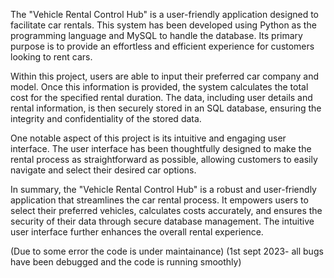 The "Vehicle Rental Control Hub" is a user-friendly application designed to facilitate car rentals. This system has been developed using Python as the programming language and MySQL to handle the database. Its primary purpose is to provide an effortless and efficient experience for customers looking to rent cars.

Within this project, users are able to input their preferred car company and model. Once this information is provided, the system calculates the total cost for the specified rental duration. The data, including user details and rental information, is then securely stored in an SQL database, ensuring the integrity and confidentiality of the stored data.

One notable aspect of this project is its intuitive and engaging user interface. The user interface has been thoughtfully designed to make the rental process as straightforward as possible, allowing customers to easily navigate and select their desired car options.

In summary, the "Vehicle Rental Control Hub" is a robust and user-friendly application that streamlines the car rental process. It empowers users to select their preferred vehicles, calculates costs accurately, and ensures the security of their data through secure database management. The intuitive user interface further enhances the overall rental experience.


(Due to some error the code is under maintainance)
(1st sept 2023- all bugs have been debugged and the code is running smoothly)
